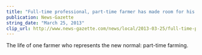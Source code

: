 ```yaml
---
title: "Full-time professional, part-time farmer has made room for his passions"
publication: News-Gazette
string_date: "March 25, 2013"
clip_url: http://www.news-gazette.com/news/local/2013-03-25/full-time-professional-part-time-farmer-has-made-room-his-passions.html
---
```

The life of one farmer who represents the new normal: part-time farming.